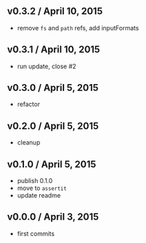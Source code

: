 

## v0.3.2 / April 10, 2015
- remove `fs` and `path` refs, add inputFormats

## v0.3.1 / April 10, 2015
- run update, close #2

## v0.3.0 / April 5, 2015
- refactor

## v0.2.0 / April 5, 2015
- cleanup

## v0.1.0 / April 5, 2015
- publish 0.1.0
- move to `assertit`
- update readme

## v0.0.0 / April 3, 2015
- first commits